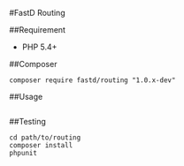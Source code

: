 #FastD Routing

##Requirement

* PHP 5.4+

##Composer

```
composer require fastd/routing "1.0.x-dev"
```

##Usage

```php

```

##Testing

```
cd path/to/routing
composer install
phpunit
```
